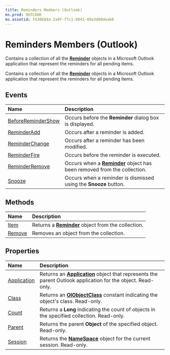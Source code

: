 ```yaml
---
title: Reminders Members (Outlook)
ms.prod: OUTLOOK
ms.assetid: f430b84a-2a9f-f7c1-b041-89a3d00deab6
---
```



# Reminders Members (Outlook)
Contains a collection of all the  **[Reminder](reminder-object-outlook.md)** objects in a Microsoft Outlook application that represent the reminders for all pending items.

Contains a collection of all the  **[Reminder](reminder-object-outlook.md)** objects in a Microsoft Outlook application that represent the reminders for all pending items.


## Events



|**Name**|**Description**|
|:-----|:-----|
|[BeforeReminderShow](reminders-beforeremindershow-event-outlook.md)|Occurs before the  **Reminder** dialog box is displayed.|
|[ReminderAdd](reminders-reminderadd-event-outlook.md)|Occurs after a reminder is added.|
|[ReminderChange](reminders-reminderchange-event-outlook.md)|Occurs after a reminder has been modified.|
|[ReminderFire](reminders-reminderfire-event-outlook.md)|Occurs before the reminder is executed.|
|[ReminderRemove](reminders-reminderremove-event-outlook.md)|Occurs when a  **[Reminder](reminder-object-outlook.md)** object has been removed from the collection.|
|[Snooze](reminders-snooze-event-outlook.md)|Occurs when a reminder is dismissed using the  **Snooze** button.|

## Methods



|**Name**|**Description**|
|:-----|:-----|
|[Item](reminders-item-method-outlook.md)|Returns a  **[Reminder](reminder-object-outlook.md)** object from the collection.|
|[Remove](reminders-remove-method-outlook.md)|Removes an object from the collection.|

## Properties



|**Name**|**Description**|
|:-----|:-----|
|[Application](reminders-application-property-outlook.md)|Returns an  **[Application](application-object-outlook.md)** object that represents the parent Outlook application for the object. Read-only.|
|[Class](reminders-class-property-outlook.md)|Returns an  **[OlObjectClass](olobjectclass-enumeration-outlook.md)** constant indicating the object's class. Read-only.|
|[Count](reminders-count-property-outlook.md)|Returns a  **Long** indicating the count of objects in the specified collection. Read-only.|
|[Parent](reminders-parent-property-outlook.md)|Returns the parent  **Object** of the specified object. Read-only.|
|[Session](reminders-session-property-outlook.md)|Returns the  **[NameSpace](namespace-object-outlook.md)** object for the current session. Read-only.|

